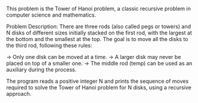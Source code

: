 This problem is the Tower of Hanoi problem, a classic recursive problem in computer science and mathematics.

Problem Description: There are three rods (also called pegs or towers) and N disks of different sizes initially stacked on the first rod, with the largest at the bottom and the smallest at the top. The goal is to move all the disks to the third rod, following these rules:

-> Only one disk can be moved at a time.
-> A larger disk may never be placed on top of a smaller one.
-> The middle rod (temp) can be used as an auxiliary during the process.

The program reads a positive integer N and prints the sequence of moves required to solve the Tower of Hanoi problem for N disks, using a recursive approach.
